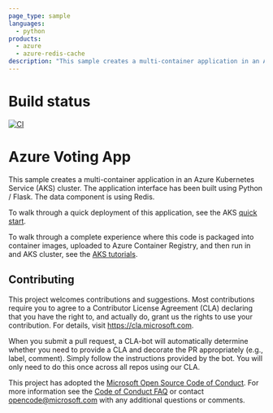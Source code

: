```yaml
---
page_type: sample
languages:
  - python
products:
  - azure
  - azure-redis-cache
description: "This sample creates a multi-container application in an Azure Kubernetes Service (AKS) cluster."
---
```


# Build status

[![CI](https://github.com/CanarysPlayground/voting-app-helm/actions/workflows/docker-image.yml/badge.svg)](https://github.com/CanarysPlayground/voting-app-helm/actions/workflows/docker-image.yml)

# Azure Voting App

This sample creates a multi-container application in an Azure Kubernetes Service (AKS) cluster. The application interface has been built using Python / Flask. The data component is using Redis.

To walk through a quick deployment of this application, see the AKS [quick start](https://docs.microsoft.com/en-us/azure/aks/kubernetes-walkthrough?WT.mc_id=none-github-nepeters).

To walk through a complete experience where this code is packaged into container images, uploaded to Azure Container Registry, and then run in and AKS cluster, see the [AKS tutorials](https://docs.microsoft.com/en-us/azure/aks/tutorial-kubernetes-prepare-app?WT.mc_id=none-github-nepeters).

## Contributing

This project welcomes contributions and suggestions.  Most contributions require you to agree to a
Contributor License Agreement (CLA) declaring that you have the right to, and actually do, grant us
the rights to use your contribution. For details, visit https://cla.microsoft.com.

When you submit a pull request, a CLA-bot will automatically determine whether you need to provide
a CLA and decorate the PR appropriately (e.g., label, comment). Simply follow the instructions
provided by the bot. You will only need to do this once across all repos using our CLA.

This project has adopted the [Microsoft Open Source Code of Conduct](https://opensource.microsoft.com/codeofconduct/).
For more information see the [Code of Conduct FAQ](https://opensource.microsoft.com/codeofconduct/faq/) or
contact [opencode@microsoft.com](mailto:opencode@microsoft.com) with any additional questions or comments.
